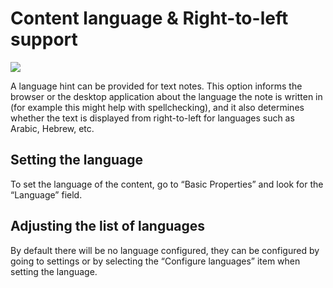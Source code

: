 # Content language & Right-to-left support
![](api/images/968hoInE6OuV/Content%20language%20&%20Right-t.png)

A language hint can be provided for text notes. This option informs the browser or the desktop application about the language the note is written in (for example this might help with spellchecking), and it also determines whether the text is displayed from right-to-left for languages such as Arabic, Hebrew, etc.

## Setting the language

To set the language of the content, go to “Basic Properties” and look for the “Language” field.

## Adjusting the list of languages

By default there will be no language configured, they can be configured by going to settings or by selecting the “Configure languages” item when setting the language.